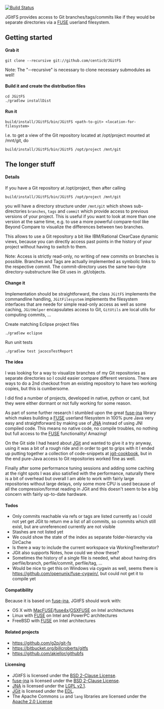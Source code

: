 [![Build Status](https://buildhive.cloudbees.com/job/centic9/job/JGitFS/badge/icon)](https://buildhive.cloudbees.com/job/centic9/job/JGitFS/)

JGitFS provides access to Git branches/tags/commits like if they would be separate directories via a [FUSE][Linux-Fuse] 
userland filesystem. 

## Getting started

#### Grab it

    git clone --recursive git://github.com/centic9/JGitFS

Note: The "--recursive" is necessary to clone necessary submodules as well!

#### Build it and create the distribution files

	cd JGitFS
	./gradlew installDist

#### Run it

    build/install/JGitFS/bin/JGitFS <path-to-git> <location-for-filesystem>

I.e. to get a view of the Git repository located at /opt/project mounted at /mnt/git, do
 
    build/install/JGitFS/bin/JGitFS /opt/project /mnt/git

## The longer stuff

#### Details

If you have a Git repository at /opt/project, then after calling 
 
    build/install/JGitFS/bin/JGitFS /opt/project /mnt/git

you will have a directory structure under `/mnt/git` which shows sub-directories `branches`, `tags` and `commit` which provide access to previous versions of your project. This is useful if you want to look at more than one version at the same time, e.g. to use a more powerful compare-tool like Beyond Compare to visualize the differences between two branches.

This allows to use a Git repository a bit like IBM/Rational ClearCase dynamic views, because you can directly access past points in the history of your project without having to switch to them.  

Note: Access is strictly read-only, no writing of new commits on branches is possible. Branches and Tags are actually implemented as symbolic links to the respective commit. The commit-directory uses the same two-byte directory-substructure like Git uses in .git/objects.


#### Change it

Implementation should be straightforward, the class `JGitFS` implements the commandline handling, `JGitFilesystem` implements the filesystem interfaces that are neede for simple read-only access as well as some caching, `JGitHelper` encapsulates access to Git, `GitUtils` are local utils for computing commits, ...

Create matching Eclipse project files

	./gradlew eclipse

Run unit tests

	./gradlew test jacocoTestReport

#### The idea

I was looking for a way to visualize branches of my Git repositories as separate directories so I could easier compare different versions. There are ways to do a 2nd checkout from an existing repository to have two working copies, but this is cumbersome. 

I did find a number of projects, developed in native, python or caml, but they were either dormant or not fully working for some reason. 

As part of some further research I stumbled upon the great [fuse-jna] library which makes building a [FUSE][Linux-Fuse] userland filesystem in 100% pure Java very easy and straightforward by making use of [JNA] instead of using JNI compiled code. This means no native code, no compile troubles, no nothing but full access to the [FUSE][Linux-Fuse] functionality! Amazing! 

On the Git side I had heard about [JGit] and wanted to give it a try anyway, using it was a bit of a rough ride and in order to get to grips with it I ended up putting together a collection of code-snippets at [jgit-cookbook], but in the end pure-Java access to Git repositories worked fine as well.

Finally after some performance tuning sessions and adding some caching at the right spots I was also satisfied with the performance, naturally there is a bit of overhead but overall I am able to work with fairly large repositories without large delays, only some more CPU is used because of all the compression/format reading in JGit and this doesn't seem to be a big concern with fairly up-to-date hardware.

#### Todos

* Only commits reachable via refs or tags are listed currently as I could not yet get JGit to return me a list of all commits, so commits which still exist, but are unreferenced currently are not visible
* Stashes are not listed yet
* We could show the state of the index as separate folder-hierarchy via DirCache
* Is there a way to include the current workspace via WorkingTreeIterator?
* JGit also supports Notes, how could we show these?	
* Sometimes the history of a single file is needed, what about having dirs perfile/branch, perfile/commit, perfile/tag, ...
* Would be nice to get this on Windows via cygwin as well, seems there is https://github.com/openunix/fuse-cygwin/, but could not get it to compile yet 

#### Compatibility

Because it is based on [fuse-jna], JGitFS should work with:

* OS X with [MacFUSE]/[fuse4x]/[OSXFUSE] on Intel architectures
* Linux with [FUSE][Linux-Fuse] on Intel and PowerPC architectures
* FreeBSD with [FUSE][FreeBSD-Fuse] on Intel architectures

#### Related projects

* https://github.com/g2p/git-fs
* https://bitbucket.org/billcroberts/gitfs
* https://github.com/akiellor/githubfs

#### Licensing
* JGitFS is licensed under the [BSD 2-Clause License].
* [fuse-jna] is licensed under the [BSD 2-Clause License].
* [JNA] is licensed under the [LGPL v2.1].
* [JGit] is licensed under the [EDL]. 
* The Apache Commons `io` and `lang` libraries are licensed under the [Apache 2.0 License] 

[fuse-jna]: https://github.com/EtiennePerot/fuse-jna
[JNA]: https://github.com/twall/jna
[JGit]: http://eclipse.org/jgit/
[jgit-cookbook]: https://github.com/centic9/jgit-cookbook
[MacFUSE]: http://code.google.com/p/macfuse/
[fuse4x]: http://fuse4x.org/
[OSXFUSE]: http://osxfuse.github.com/
[Linux-FUSE]: http://fuse.sourceforge.net/
[FreeBSD-FUSE]: http://wiki.freebsd.org/FuseFilesystem
[BSD 2-Clause License]: http://www.opensource.org/licenses/bsd-license.php
[LGPL v2.1]: http://www.opensource.org/licenses/lgpl-2.1.php
[EDL]: http://www.eclipse.org/org/documents/edl-v10.php
[Apache 2.0 License]: http://www.apache.org/licenses/LICENSE-2.0
